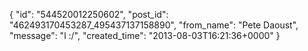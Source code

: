 {
   "id": "544520012250602",
   "post_id": "462493170453287_495437137158890",
   "from_name": "Pete Daoust",
   "message": "l :/",
   "created_time": "2013-08-03T16:21:36+0000"
 }
